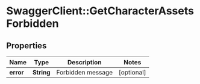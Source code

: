 # SwaggerClient::GetCharacterAssetsForbidden

## Properties
Name | Type | Description | Notes
------------ | ------------- | ------------- | -------------
**error** | **String** | Forbidden message | [optional] 


